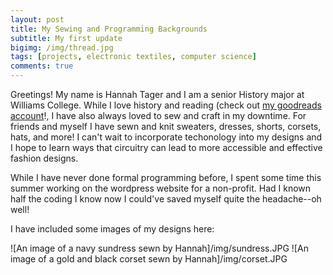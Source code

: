 ```yaml
---
layout: post
title: My Sewing and Programming Backgrounds
subtitle: My first update
bigimg: /img/thread.jpg
tags: [projects, electronic textiles, computer science]
comments: true
---
```



Greetings! My name is Hannah Tager and I am a senior History major at Williams College. While I love history and reading (check out [my goodreads account](https://www.goodreads.com/user/show/15065927-hannah-tager/)!, I have also always loved to sew and craft in my downtime. For friends and myself I have sewn and knit sweaters, dresses, shorts, corsets, hats, and more! I can't wait to incorporate techonology into my designs and I hope to learn ways that circuitry can lead to more accessible and effective fashion designs. 

While I have never done formal programming before, I spent some time this summer working on the wordpress website for a non-profit. Had I known half the coding I know now I could've saved myself quite the headache--oh well!


I have included some images of my designs here: 

![An image of a navy sundress sewn by Hannah]/img/sundress.JPG
![An image of a gold and black corset sewn by Hannah]/img/corset.JPG
